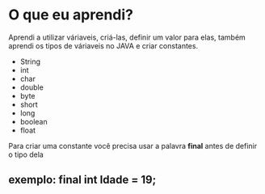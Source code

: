 <h1>O que eu aprendi?</h1>
<p>Aprendi a utilizar váriaveis, criá-las, definir um valor para elas, também aprendi os tipos de váriaveis no JAVA e criar constantes.</p>
<ul>
    <li>String</li>
    <li>int</li>
    <li>char</li>
    <li>double</li>
    <li>byte</li>
    <li>short</li>
    <li>long</li>
    <li>boolean</li>
    <li>float</li>
</ul>
<p>Para criar uma constante você precisa usar a palavra <strong>final</strong> antes de definir o tipo dela 
<h2>exemplo: <strong>final</strong> int Idade = 19;</p></h2>

